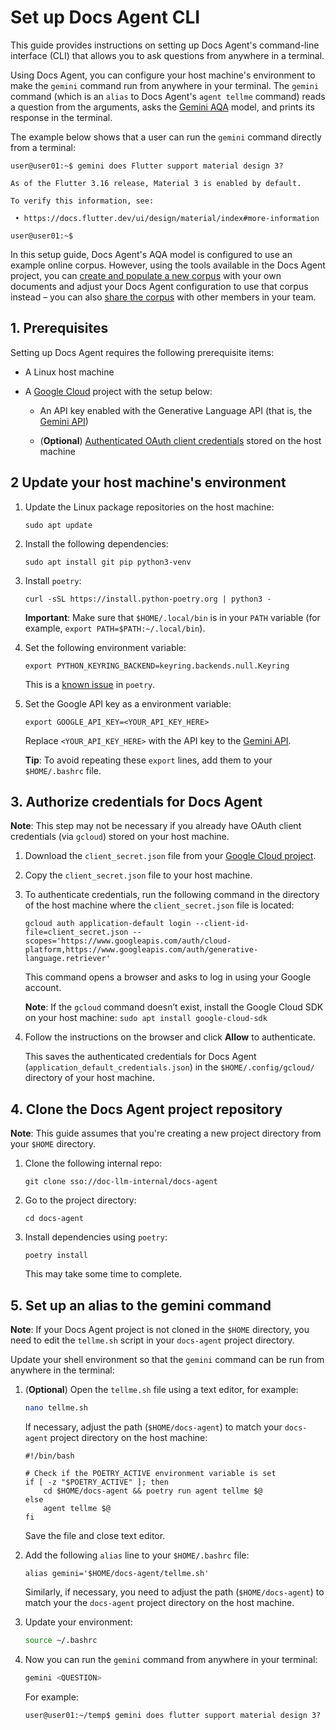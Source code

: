 # Set up Docs Agent CLI

This guide provides instructions on setting up Docs Agent's command-line
interface (CLI) that allows you to ask questions from anywhere in a terminal.

Using Docs Agent, you can configure your host machine's environment to make
the `gemini` command run from anywhere in your terminal. The `gemini` command
(which is an `alias` to Docs Agent's `agent tellme` command) reads a question
from the arguments, asks the [Gemini AQA][gemini-aqa] model, and prints its
response in the terminal.

The example below shows that a user can run the `gemini` command directly
from a terminal:

```
user@user01:~$ gemini does Flutter support material design 3?

As of the Flutter 3.16 release, Material 3 is enabled by default.

To verify this information, see:

 • https://docs.flutter.dev/ui/design/material/index#more-information

user@user01:~$
```

In this setup guide, Docs Agent's AQA model is configured to use an example
online corpus. However, using the tools available in the Docs Agent project,
you can [create and populate a new corpus][populate-corpus] with your own
documents and adjust your Docs Agent configuration to use that corpus
instead – you can also [share the corpus][share-corpus] with other members
in your team.

## 1. Prerequisites

Setting up Docs Agent requires the following prerequisite items:

- A Linux host machine

- A [Google Cloud][google-cloud] project with the setup below:

  - An API key enabled with the Generative Language API (that is,
    the [Gemini API][genai-doc-site])

  - (**Optional**) [Authenticated OAuth client credentials][oauth-client]
    stored on the host machine

## 2 Update your host machine's environment

1. Update the Linux package repositories on the host machine:

   ```posix-terminal
   sudo apt update
   ```

2. Install the following dependencies:

   ```posix-terminal
   sudo apt install git pip python3-venv
   ```

3. Install `poetry`:

   ```posix-terminal
   curl -sSL https://install.python-poetry.org | python3 -
   ```

   **Important**: Make sure that `$HOME/.local/bin` is in your `PATH` variable
   (for example, `export PATH=$PATH:~/.local/bin`).

4. Set the following environment variable:

   ```posix-terminal
   export PYTHON_KEYRING_BACKEND=keyring.backends.null.Keyring
   ```

   This is a [known issue][poetry-known-issue] in `poetry`.

5. Set the Google API key as a environment variable:

   ```
   export GOOGLE_API_KEY=<YOUR_API_KEY_HERE>
   ```

   Replace `<YOUR_API_KEY_HERE>` with the API key to the
   [Gemini API][genai-doc-site].

   **Tip**: To avoid repeating these `export` lines, add them to your
   `$HOME/.bashrc` file.

## 3. Authorize credentials for Docs Agent

**Note**: This step may not be necessary if you already have OAuth client
credentials (via `gcloud`) stored on your host machine.

1. Download the `client_secret.json` file from your
   [Google Cloud project][authorize-credentials].

2. Copy the `client_secret.json` file to your host machine.

3. To authenticate credentials, run the following command in the directory of
   the host machine where the `client_secret.json` file is located:

   ```
   gcloud auth application-default login --client-id-file=client_secret.json --scopes='https://www.googleapis.com/auth/cloud-platform,https://www.googleapis.com/auth/generative-language.retriever'
   ```

   This command opens a browser and asks to log in using your Google account.

   **Note**: If the `gcloud` command doesn’t exist, install the Google Cloud SDK
   on your host machine: `sudo apt install google-cloud-sdk`

4. Follow the instructions on the browser and click **Allow** to authenticate.

   This saves the authenticated credentials for Docs Agent
   (`application_default_credentials.json`) in the `$HOME/.config/gcloud/`
   directory of your host machine.

## 4. Clone the Docs Agent project repository

**Note**: This guide assumes that you're creating a new project directory
from your `$HOME` directory.

1. Clone the following internal repo:

   ```posix-terminal
   git clone sso://doc-llm-internal/docs-agent
   ```

2. Go to the project directory:

   ```posix-terminal
   cd docs-agent
   ```

3. Install dependencies using `poetry`:

   ```posix-terminal
   poetry install
   ```

   This may take some time to complete.

## 5. Set up an alias to the gemini command

**Note**: If your Docs Agent project is not cloned in the `$HOME` directory,
you need to edit the `tellme.sh` script in your `docs-agent` project directory.

Update your shell environment so that the `gemini` command can be run
from anywhere in the terminal:

1. (**Optional**) Open the `tellme.sh` file using a text editor, for example:

   ```sh
   nano tellme.sh
   ```

   If necessary, adjust the path (`$HOME/docs-agent`) to match your
   `docs-agent` project directory on the host machine:

   ```
   #!/bin/bash

   # Check if the POETRY_ACTIVE environment variable is set
   if [ -z "$POETRY_ACTIVE" ]; then
       cd $HOME/docs-agent && poetry run agent tellme $@
   else
       agent tellme $@
   fi
   ```

   Save the file and close text editor.

2. Add the following `alias` line to your `$HOME/.bashrc` file:

   ```
   alias gemini='$HOME/docs-agent/tellme.sh'
   ```

   Similarly, if necessary, you need to adjust the path
  (`$HOME/docs-agent`) to match your the `docs-agent` project directory
   on the host machine.

3. Update your environment:

   ```sh
   source ~/.bashrc
   ```

4. Now you can run the `gemini` command from anywhere in your terminal:

   ```sh
   gemini <QUESTION>
   ```

   For example:

   ```
   user@user01:~/temp$ gemini does flutter support material design 3?
   ```

<!-- Reference links -->

[gemini-aqa]: https://ai.google.dev/docs/semantic_retriever
[populate-corpus]: ../preprocess/README.md
[share-corpus]: https://ai.google.dev/docs/semantic_retriever#share_the_corpus
[google-cloud]: https://console.cloud.google.com/
[oauth-client]: https://ai.google.dev/docs/oauth_quickstart#set-cloud
[authorize-credentials]: https://ai.google.dev/docs/oauth_quickstart#authorize-credentials
[poetry-known-issue]: https://github.com/python-poetry/poetry/issues/1917
[genai-doc-site]: https://ai.google.dev/docs/gemini_api_overview

